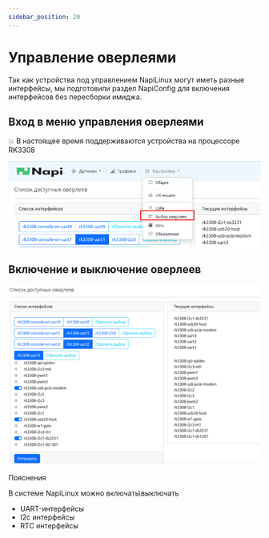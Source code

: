 ```yaml
---
sidebar_position: 20
---
```


# Управление оверлеями

Так как устройства под управлением NapiLinux могут иметь разные интерфейсы, мы подготовили раздел NapiConfig для включения интерфейсов без пересборки имиджа.

## Вход в меню управления оверлеями

:boom: В настоящее время поддерживаются устройства на процессоре RK3308

![](img-o/overlay1.png)

## Включение и выключение оверлеев

![](img-o/overlay2.png)

Пояснения

В системе NapiLinux можно включать\выключать

- UART-интерфейсы
- I2c интерфейсы
- RTC интерфейсы
